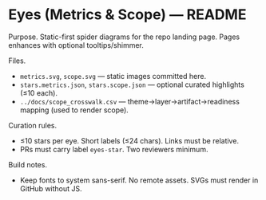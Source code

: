 # Eyes (Metrics & Scope) — README

Purpose.  Static-first spider diagrams for the repo landing page.  Pages enhances with optional tooltips/shimmer.  

Files.
- `metrics.svg`, `scope.svg` — static images committed here.
- `stars.metrics.json`, `stars.scope.json` — optional curated highlights (≤10 each).
- `../docs/scope_crosswalk.csv` — theme→layer→artifact→readiness mapping (used to render scope).

Curation rules.
- ≤10 stars per eye.  Short labels (≤24 chars).  Links must be relative.
- PRs must carry label `eyes-star`.  Two reviewers minimum.

Build notes.
- Keep fonts to system sans-serif.  No remote assets.  SVGs must render in GitHub without JS.


